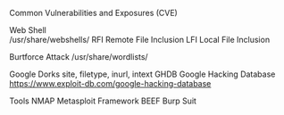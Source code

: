  Common Vulnerabilities and Exposures (CVE)

Web Shell  
    /usr/share/webshells/
    RFI     Remote File Inclusion
    LFI     Local File Inclusion

Burtforce Attack
    /usr/share/wordlists/

Google Dorks
    site, filetype, inurl, intext
    GHDB Google Hacking Database
    https://www.exploit-db.com/google-hacking-database

Tools
    NMAP
    Metasploit Framework
    BEEF
    Burp Suit

